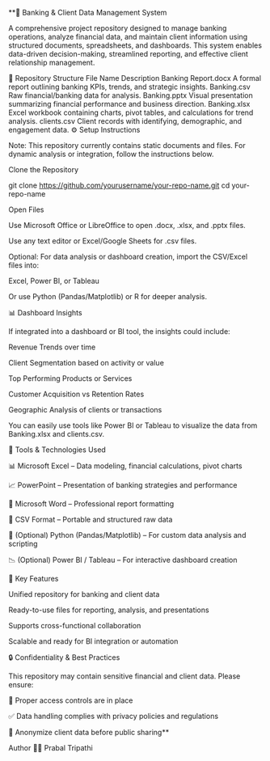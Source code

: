 **🏦 Banking & Client Data Management System

A comprehensive project repository designed to manage banking operations, analyze financial data, and maintain client information using structured documents, spreadsheets, and dashboards. This system enables data-driven decision-making, streamlined reporting, and effective client relationship management.

📁 Repository Structure
File Name	Description
Banking Report.docx	A formal report outlining banking KPIs, trends, and strategic insights.
Banking.csv	Raw financial/banking data for analysis.
Banking.pptx	Visual presentation summarizing financial performance and business direction.
Banking.xlsx	Excel workbook containing charts, pivot tables, and calculations for trend analysis.
clients.csv	Client records with identifying, demographic, and engagement data.
⚙️ Setup Instructions

Note: This repository currently contains static documents and files. For dynamic analysis or integration, follow the instructions below.

Clone the Repository

git clone https://github.com/yourusername/your-repo-name.git
cd your-repo-name


Open Files

Use Microsoft Office or LibreOffice to open .docx, .xlsx, and .pptx files.

Use any text editor or Excel/Google Sheets for .csv files.

Optional: For data analysis or dashboard creation, import the CSV/Excel files into:

Excel, Power BI, or Tableau

Or use Python (Pandas/Matplotlib) or R for deeper analysis.

📊 Dashboard Insights

If integrated into a dashboard or BI tool, the insights could include:

Revenue Trends over time

Client Segmentation based on activity or value

Top Performing Products or Services

Customer Acquisition vs Retention Rates

Geographic Analysis of clients or transactions

You can easily use tools like Power BI or Tableau to visualize the data from Banking.xlsx and clients.csv.

🧰 Tools & Technologies Used

📊 Microsoft Excel – Data modeling, financial calculations, pivot charts

📈 PowerPoint – Presentation of banking strategies and performance

📄 Microsoft Word – Professional report formatting

📂 CSV Format – Portable and structured raw data

🧪 (Optional) Python (Pandas/Matplotlib) – For custom data analysis and scripting

📉 (Optional) Power BI / Tableau – For interactive dashboard creation

📌 Key Features

Unified repository for banking and client data

Ready-to-use files for reporting, analysis, and presentations

Supports cross-functional collaboration

Scalable and ready for BI integration or automation

🔒 Confidentiality & Best Practices

This repository may contain sensitive financial and client data. Please ensure:

🔐 Proper access controls are in place

✅ Data handling complies with privacy policies and regulations

🧼 Anonymize client data before public sharing**

Author 🧑‍💻
Prabal Tripathi 
